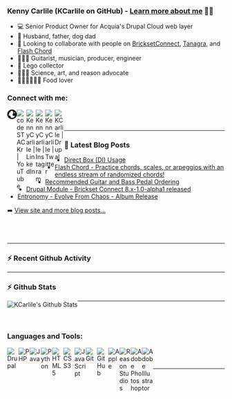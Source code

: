 ### Kenny Carlile (KCarlile on GitHub) - [Learn more about me][website] 🔬🧬

- 💻 Senior Product Owner for Acquia's Drupal Cloud web layer
- 💟 Husband, father, dog dad
- 🤝 Looking to collaborate with people on [BricksetConnect][bricksetconnect], [Tanagra][tanagra], and [Flash Chord][flashchord]
- 🎸🎺🎼 Guitarist, musician, producer, engineer
- 🧱 Lego collector
- 🔭🎨🧠 Science, art, and reason advocate
- 🌮🍕🍔🍟🌭🍪 Food lover

### Connect with me:

[<img align="left" alt="kennycarlile.com" width="22px" src="https://raw.githubusercontent.com/iconic/open-iconic/master/svg/globe.svg" />][website]
[<img align="left" alt="codeSTACKr | YouTube" width="22px" src="https://cdn.jsdelivr.net/npm/simple-icons@v3/icons/youtube.svg" />][youtube]
[<img align="left" alt="KennyCarlile | LinkedIn" width="22px" src="https://cdn.jsdelivr.net/npm/simple-icons@v3/icons/linkedin.svg" />][linkedin]
[<img align="left" alt="KennyCarlile | Instagram" width="22px" src="https://cdn.jsdelivr.net/npm/simple-icons@v3/icons/instagram.svg" />][instagram]
[<img align="left" alt="KennyCarlile | Twitter" width="22px" src="https://cdn.jsdelivr.net/npm/simple-icons@v3/icons/twitter.svg" />][twitter]
[<img align="left" alt="KCarlile | Drupal" width="22px" src="https://cdn.jsdelivr.net/npm/simple-icons@v3/icons/drupal.svg" />][drupal]

<br />
<br />

---

### 📝 Latest Blog Posts
<!-- BLOG-POST-LIST:START -->
- [Direct Box (DI) Usage](http://www.kennycarlile.com/blog/2020-08-12/direct-box-di-usage)
- [Flash Chord - Practice chords, scales, or arpeggios with an endless stream of randomized chords!](http://www.kennycarlile.com/blog/2020-07-28/flash-chord-practice-chords-scales-or-arpeggios-with-an-endless-stream-of)
- [Recommended Guitar and Bass Pedal Ordering](http://www.kennycarlile.com/blog/2019-09-26/recommended-guitar-and-bass-pedal-ordering)
- [Drupal Module - Brickset Connect 8.x-1.0-alpha1 released](http://www.kennycarlile.com/blog/2019-08-25/drupal-module-brickset-connect-8x-10-alpha1-released)
- [Entronomy - Evolve From Chaos - Album Release](http://www.kennycarlile.com/blog/2016-05-20/entronomy-evolve-from-chaos-album-release)
<!-- BLOG-POST-LIST:END -->

➡️ [View site and more blog posts...](http://www.kennycarlile.com)

<br />
<br />

---

### :zap: Recent Github Activity

<!--START_SECTION:activity-->
<!--END_SECTION:activity-->

---

### :zap: Github Stats
<img align="left" alt="KCarlile's Github Stats" src="https://github-readme-stats.vercel.app/api?username=kcarlile&show_icons=true&hide_border=true" />

---

<br />
<br />

### Languages and Tools:

<img align="left" alt="Drupal" width="26px" src="https://cdn.jsdelivr.net/npm/simple-icons@v3/icons/drupal.svg" />

<img align="left" alt="PHP" width="26px" src="https://cdn.jsdelivr.net/npm/simple-icons@v3/icons/php.svg" />

<img align="left" alt="Java" width="26px" src="https://cdn.jsdelivr.net/npm/simple-icons@v3/icons/java.svg" />

<img align="left" alt="Python" width="26px" src="https://cdn.jsdelivr.net/npm/simple-icons@v3/icons/python.svg" />

<img align="left" alt="HTML5" width="26px" src="https://cdn.jsdelivr.net/npm/simple-icons@v3/icons/html5.svg" />

<img align="left" alt="CSS3" width="26px" src="https://cdn.jsdelivr.net/npm/simple-icons@v3/icons/css3.svg" />

<img align="left" alt="JavaScript" width="26px" src="https://cdn.jsdelivr.net/npm/simple-icons@v3/icons/javascript.svg" />

<img align="left" alt="Git" width="26px" src="https://cdn.jsdelivr.net/npm/simple-icons@v3/icons/git.svg" />

<img align="left" alt="GitHub" width="26px" src="https://cdn.jsdelivr.net/npm/simple-icons@v3/icons/github.svg" />

<img align="left" alt="Apple" width="26px" src="https://cdn.jsdelivr.net/npm/simple-icons@v3/icons/apple.svg" />

<img align="left" alt="Reason Studios" width="26px" src="https://cdn.jsdelivr.net/npm/simple-icons@v3/icons/reasonstudios.svg" />

<img align="left" alt="Adobe Photoshop" width="26px" src="https://cdn.jsdelivr.net/npm/simple-icons@v3/icons/adobephotoshop.svg" />

<img align="left" alt="Adobe Illustrator" width="26px" src="https://cdn.jsdelivr.net/npm/simple-icons@v3/icons/adobeillustrator.svg" />

<br />
<br />

---


[website]: http://www.kennycarlile.com
[twitter]: https://twitter.com/KennyCarlile
[youtube]: https://youtube.com/KennyCarlile
[instagram]: https://instagram.com/kennycarlile
[linkedin]: https://www.linkedin.com/in/kennycarlile
[drupal]: https://www.drupal.org/u/kcarlile
[bricksetconnect]: https://www.drupal.org/project/brickset_connect
[tanagra]: http://www.tanagra.dev/
[flashchord]: http://www.flashchord.com/
